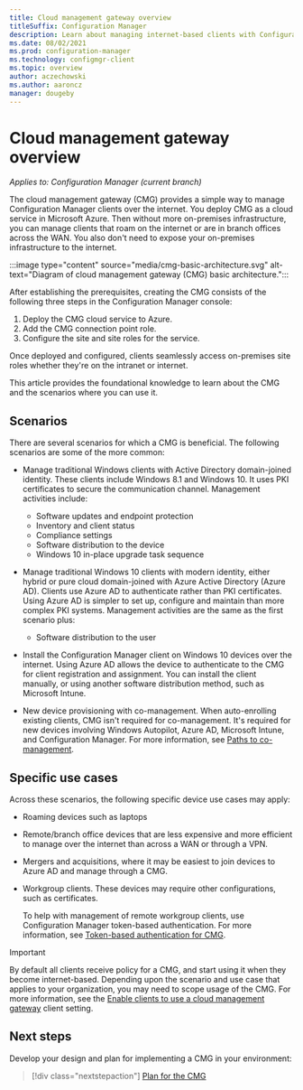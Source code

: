```yaml
---
title: Cloud management gateway overview
titleSuffix: Configuration Manager
description: Learn about managing internet-based clients with Configuration Manager by using the cloud management gateway (CMG) service in Azure.
ms.date: 08/02/2021
ms.prod: configuration-manager
ms.technology: configmgr-client
ms.topic: overview
author: aczechowski
ms.author: aaroncz
manager: dougeby
---
```


# Cloud management gateway overview

*Applies to: Configuration Manager (current branch)*

<!--1101764-->
The cloud management gateway (CMG) provides a simple way to manage Configuration Manager clients over the internet. You deploy CMG as a cloud service in Microsoft Azure. Then without more on-premises infrastructure, you can manage clients that roam on the internet or are in branch offices across the WAN. You also don't need to expose your on-premises infrastructure to the internet.

:::image type="content" source="media/cmg-basic-architecture.svg" alt-text="Diagram of cloud management gateway (CMG) basic architecture.":::

After establishing the prerequisites, creating the CMG consists of the following three steps in the Configuration Manager console:

1. Deploy the CMG cloud service to Azure.
2. Add the CMG connection point role.
3. Configure the site and site roles for the service.

Once deployed and configured, clients seamlessly access on-premises site roles whether they're on the intranet or internet.

This article provides the foundational knowledge to learn about the CMG and the scenarios where you can use it.

## Scenarios

There are several scenarios for which a CMG is beneficial. The following scenarios are some of the more common:  

- Manage traditional Windows clients with Active Directory domain-joined identity. These clients include Windows 8.1 and Windows 10. It uses PKI certificates to secure the communication channel. Management activities include:  

  - Software updates and endpoint protection
  - Inventory and client status
  - Compliance settings
  - Software distribution to the device
  - Windows 10 in-place upgrade task sequence

- Manage traditional Windows 10 clients with modern identity, either hybrid or pure cloud domain-joined with Azure Active Directory (Azure AD). Clients use Azure AD to authenticate rather than PKI certificates. Using Azure AD is simpler to set up, configure and maintain than more complex PKI systems. Management activities are the same as the first scenario plus:

  - Software distribution to the user  

- Install the Configuration Manager client on Windows 10 devices over the internet. Using Azure AD allows the device to authenticate to the CMG for client registration and assignment. You can install the client manually, or using another software distribution method, such as Microsoft Intune.  

- New device provisioning with co-management. When auto-enrolling existing clients, CMG isn't required for co-management. It's required for new devices involving Windows Autopilot, Azure AD, Microsoft Intune, and Configuration Manager. For more information, see [Paths to co-management](../../../../comanage/quickstart-paths.md).

## Specific use cases

Across these scenarios, the following specific device use cases may apply:

- Roaming devices such as laptops  

- Remote/branch office devices that are less expensive and more efficient to manage over the internet than across a WAN or through a VPN.  

- Mergers and acquisitions, where it may be easiest to join devices to Azure AD and manage through a CMG.  

- Workgroup clients. These devices may require other configurations, such as certificates.<!-- SCCMDocs#1925 -->

    To help with management of remote workgroup clients, use Configuration Manager token-based authentication. For more information, see [Token-based authentication for CMG](../../deploy/deploy-clients-cmg-token.md).

> [!IMPORTANT]
> By default all clients receive policy for a CMG, and start using it when they become internet-based. Depending upon the scenario and use case that applies to your organization, you may need to scope usage of the CMG. For more information, see the [Enable clients to use a cloud management gateway](../../deploy/about-client-settings.md#enable-clients-to-use-a-cloud-management-gateway) client setting.

## Next steps

Develop your design and plan for implementing a CMG in your environment:
  
> [!div class="nextstepaction"]
> [Plan for the CMG](plan-cloud-management-gateway.md)

